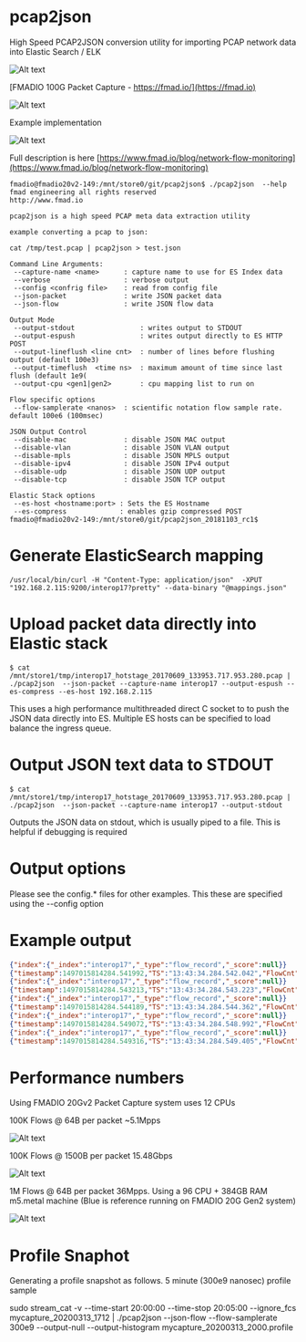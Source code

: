 # pcap2json
High Speed PCAP2JSON conversion utility  for importing PCAP network data into Elastic Search / ELK


![Alt text](http://firmware.fmad.io/images/logo_pcap2json.png "fmadio flow analyzer logo")

[FMADIO 100G Packet Capture - https://fmad.io/](https://fmad.io)

![Alt text](https://old.fmad.io/images/blog/20181126_netflow_snapshot2.png "fmadio snapshot flow")

Example implementation 

![Alt text](https://old.fmad.io/images/blog/20181126_fmadio_netflow_snapshot2.png "fmadio pcaket capture PCAP flow generator")

Full description is here
[https://www.fmad.io/blog/network-flow-monitoring](https://www.fmad.io/blog/network-flow-monitoring)


```
fmadio@fmadio20v2-149:/mnt/store0/git/pcap2json$ ./pcap2json  --help
fmad engineering all rights reserved
http://www.fmad.io

pcap2json is a high speed PCAP meta data extraction utility

example converting a pcap to json:

cat /tmp/test.pcap | pcap2json > test.json

Command Line Arguments:
 --capture-name <name>      : capture name to use for ES Index data
 --verbose                  : verbose output
 --config <confrig file>    : read from config file
 --json-packet              : write JSON packet data
 --json-flow                : write JSON flow data

Output Mode
 --output-stdout                : writes output to STDOUT
 --output-espush                : writes output directly to ES HTTP POST
 --output-lineflush <line cnt>  : number of lines before flushing output (default 100e3)
 --output-timeflush  <time ns>  : maximum amount of time since last flush (default 1e9(
 --output-cpu <gen1|gen2>       : cpu mapping list to run on

Flow specific options 
 --flow-samplerate <nanos>  : scientific notation flow sample rate. default 100e6 (100msec)

JSON Output Control 
 --disable-mac              : disable JSON MAC output
 --disable-vlan             : disable JSON VLAN output
 --disable-mpls             : disable JSON MPLS output
 --disable-ipv4             : disable JSON IPv4 output
 --disable-udp              : disable JSON UDP output
 --disable-tcp              : disable JSON TCP output

Elastic Stack options 
 --es-host <hostname:port> : Sets the ES Hostname
 --es-compress             : enables gzip compressed POST
fmadio@fmadio20v2-149:/mnt/store0/git/pcap2json_20181103_rc1$
```

# Generate ElasticSearch mapping

```
/usr/local/bin/curl -H "Content-Type: application/json"  -XPUT "192.168.2.115:9200/interop17?pretty" --data-binary "@mappings.json"
```
# Upload packet data directly into Elastic stack

```
$ cat /mnt/store1/tmp/interop17_hotstage_20170609_133953.717.953.280.pcap | ./pcap2json  --json-packet --capture-name interop17 --output-espush --es-compress --es-host 192.168.2.115 
```

This uses a high performance multithreaded direct C socket to to push the JSON data directly into ES. Multiple ES hosts can be specified to load balance the ingress queue. 

# Output JSON text data to STDOUT 

```
$ cat /mnt/store1/tmp/interop17_hotstage_20170609_133953.717.953.280.pcap | ./pcap2json  --json-packet --capture-name interop17 --output-stdout
```

Outputs the JSON data on stdout, which is usually piped to a file. This is helpful if debugging is required

# Output options 

Please see the config.\* files for other examples. This these are specified using the --config <file name> option 


# Example output

```json
{"index":{"_index":"interop17","_type":"flow_record","_score":null}}
{"timestamp":1497015814284.541992,"TS":"13:43:34.284.542.042","FlowCnt":0,"Device":"fmadio20v2-149","hash":"d80b04ebb1a14bdc72ed17cde664cda755b39d8d","MACSrc":"7c:e2:ca:bd:97:d9","MACDst":"00:0e:52:80:00:16","MACProto":"IPv4","IPv4.Src":"150.100.29.14","IPv4.Dst":"130.128.19.30" ,"IPv4.Proto":"UDP","UDP.Port.Src":10662,"UDP.Port.Dst":5004,"TotalPkt":0,"TotalByte":0}
{"index":{"_index":"interop17","_type":"flow_record","_score":null}}
{"timestamp":1497015814284.543213,"TS":"13:43:34.284.543.223","FlowCnt":0,"Device":"fmadio20v2-149","hash":"d80b04ebb1a14bdc72ed17cde664cda755b39d8d","MACSrc":"7c:e2:ca:bd:97:d9","MACDst":"00:0e:52:80:00:16","MACProto":"IPv4","IPv4.Src":"150.100.29.14","IPv4.Dst":"130.128.19.30" ,"IPv4.Proto":"UDP","UDP.Port.Src":10662,"UDP.Port.Dst":5004,"TotalPkt":0,"TotalByte":0}
{"index":{"_index":"interop17","_type":"flow_record","_score":null}}
{"timestamp":1497015814284.544189,"TS":"13:43:34.284.544.362","FlowCnt":0,"Device":"fmadio20v2-149","hash":"d80b04ebb1a14bdc72ed17cde664cda755b39d8d","MACSrc":"7c:e2:ca:bd:97:d9","MACDst":"00:0e:52:80:00:16","MACProto":"IPv4","IPv4.Src":"150.100.29.14","IPv4.Dst":"130.128.19.30" ,"IPv4.Proto":"UDP","UDP.Port.Src":10662,"UDP.Port.Dst":5004,"TotalPkt":0,"TotalByte":0}
{"index":{"_index":"interop17","_type":"flow_record","_score":null}}
{"timestamp":1497015814284.549072,"TS":"13:43:34.284.548.992","FlowCnt":0,"Device":"fmadio20v2-149","hash":"d80b04ebb1a14bdc72ed17cde664cda755b39d8d","MACSrc":"7c:e2:ca:bd:97:d9","MACDst":"00:0e:52:80:00:16","MACProto":"IPv4","IPv4.Src":"150.100.29.14","IPv4.Dst":"130.128.19.30" ,"IPv4.Proto":"UDP","UDP.Port.Src":10662,"UDP.Port.Dst":5004,"TotalPkt":0,"TotalByte":0}
{"index":{"_index":"interop17","_type":"flow_record","_score":null}}
{"timestamp":1497015814284.549316,"TS":"13:43:34.284.549.405","FlowCnt":0,"Device":"fmadio20v2-149","hash":"b6183e3af206ac1c43eefb261f4ec03811ff1a45","MACSrc":"7c:e2:ca:bd:97:d9","MACDst":"00:0e:52:80:00:16","MACProto":"IPv4","IPv4.Src":"45.0.191.123","IPv4.Dst":"205.177.226.213" ,"IPv4.Proto":"UDP","UDP.Port.Src":10500,"UDP.Port.Dst":20986,"TotalPkt":0,"TotalByte":0}
```

# Performance numbers 

Using FMADIO 20Gv2 Packet Capture system uses 12 CPUs

100K Flows @ 64B per packet ~5.1Mpps

![Alt text](http://old.fmad.io/pcap2json/20190301_pcap2json_perf64.JPG "pcap to json 64B packet rate")

100K Flows @ 1500B per packet 15.48Gbps 

![Alt text](http://old.fmad.io/pcap2json/20190301_pcap2json_perf1500.JPG "pcap to json 1500B packet rate")


1M Flows @ 64B per packet 36Mpps. Using a 96 CPU + 384GB RAM m5.metal machine (Blue is reference running on FMADIO 20G Gen2 system)

![Alt text](http://old.fmad.io/pcap2json/20190316_pcap2json_scaling_96cpu.JPG "pcap to json 1500B packet rate")

# Profile Snaphot 

Generating a profile snapshot as follows. 5 minute (300e9 nanosec) profile sample

sudo stream_cat -v --time-start 20:00:00 --time-stop 20:05:00 --ignore_fcs  mycapture_20200313_1712  | ./pcap2json  --json-flow --flow-samplerate 300e9 --output-null --output-histogram mycapture_20200313_2000.profile

